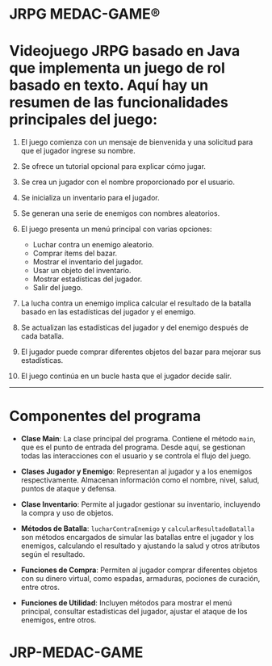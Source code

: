 # JRPG MEDAC-GAME®
# Videojuego JRPG basado en Java que implementa un juego de rol basado en texto. Aquí hay un resumen de las funcionalidades principales del juego:

1. El juego comienza con un mensaje de bienvenida y una solicitud para que el jugador ingrese su nombre.
2. Se ofrece un tutorial opcional para explicar cómo jugar.
3. Se crea un jugador con el nombre proporcionado por el usuario.
4. Se inicializa un inventario para el jugador.
5. Se generan una serie de enemigos con nombres aleatorios.
6. El juego presenta un menú principal con varias opciones:
   - Luchar contra un enemigo aleatorio.
   - Comprar ítems del bazar.
   - Mostrar el inventario del jugador.
   - Usar un objeto del inventario.
   - Mostrar estadísticas del jugador.
   - Salir del juego.
     
7. La lucha contra un enemigo implica calcular el resultado de la batalla basado en las estadísticas del jugador y el enemigo.
8. Se actualizan las estadísticas del jugador y del enemigo después de cada batalla.
9. El jugador puede comprar diferentes objetos del bazar para mejorar sus estadísticas.
10. El juego continúa en un bucle hasta que el jugador decide salir.


________________________________________________________________________________________________________________________________________________________________________________________________________
# Componentes del programa

- **Clase Main**: La clase principal del programa. Contiene el método `main`, que es el punto de entrada del programa. Desde aquí, se gestionan todas las interacciones con el usuario y se controla el flujo del juego.
  
- **Clases Jugador y Enemigo**: Representan al jugador y a los enemigos respectivamente. Almacenan información como el nombre, nivel, salud, puntos de ataque y defensa.

- **Clase Inventario**: Permite al jugador gestionar su inventario, incluyendo la compra y uso de objetos.

- **Métodos de Batalla**: `lucharContraEnemigo` y `calcularResultadoBatalla` son métodos encargados de simular las batallas entre el jugador y los enemigos, calculando el resultado y ajustando la salud y otros atributos según el resultado.

-  **Funciones de Compra**: Permiten al jugador comprar diferentes objetos con su dinero virtual, como espadas, armaduras, pociones de curación, entre otros.

- **Funciones de Utilidad**: Incluyen métodos para mostrar el menú principal, consultar estadísticas del jugador, ajustar el ataque de los enemigos, entre otros.
# JRP-MEDAC-GAME

